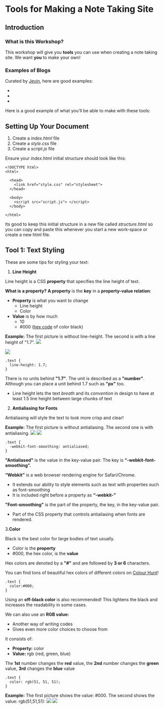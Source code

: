 
# Tools for Making a Note Taking Site

## Introduction

### What is this Workshop?
This workshop will give you **tools** you can use when creating a note taking site. We want **you** to make your own!

### Examples of Blogs

Curated by [Jevin](https://twitter.com/jevinsidhu), here are good examples:

* [](https://jevinsidhu.svbtle.com/)
* [](http://jevinsidhu.github.io/black-history/index.html)
* [](http://pmarchive.com)

Here is a good example of what you'll be able to make with these tools:
[](https://preview.c9users.io/jevinsidhu/firebase-tutorial/index.html)

## Setting Up Your Document
1. Create a *index.html* file
2. Create a *style.css* file
3. Create a *script.js* file

Ensure your *index.html* initial structure should look like this:
```
<!DOCTYPE html>
<html>

  <head> 
    <link href="style.css" rel="stylesheet">
  </head>
  
  <body> 
    <script src="script.js"> </script>
  </body>
  
</html>
```

Its good to keep this initial structure in a new file called *structure.html* so you can copy and paste this whenever you start a new work-space or create a new html file.

## Tool 1: Text Styling

These are some tips for styling your text:

1. **Line Height**

Line height is a CSS **property** that specifies the line height of text. 

**What is a property?**
**A property** is the **key** in a **property-value relation**:

* **Property** is what you want to change
  * Line height
  * Color
* **Value** is by how much
  * 10
  * #000 ([hex code](http://www.color-hex.com/) of color black)

**Example:** The first picture is without line-height. The second is with a line height of "1.7".
![](https://paper.dropbox.com/ep/redirect/image?url=https%3A%2F%2Fd2mxuefqeaa7sj.cloudfront.net%2Fs_7C75302283E950365E1EF85B8318A65AE9ECBDA5B873334EC939C14F9002A090_1456435946944_Screen%2BShot%2B2016-02-25%2Bat%2B4.32.14%2BPM.png&hmac=Bbr3Rbs0hyANGT7qb1thSeiqP1CLDW7U%2FfMj%2BWzu6Rg%3D)

![](https://paper.dropbox.com/ep/redirect/image?url=https%3A%2F%2Fd2mxuefqeaa7sj.cloudfront.net%2Fs_7C75302283E950365E1EF85B8318A65AE9ECBDA5B873334EC939C14F9002A090_1456435941269_Screen%2BShot%2B2016-02-25%2Bat%2B4.32.02%2BPM.png&hmac=kE89sy3F6CaYCL8eQHPOHLUxc96TbHOY2tWsN%2B%2BjmGQ%3D)
```
.text {
  line-height: 1.7;
}
```
There is no units behind **"1.7"**. The unit is described as a **"number"**. Although you can place a unit behind 1.7 such as **"px"** too.

* Line height lets the text *breath* and its *convention* in design to have at least 1.5 line height between large chunks of text

2. **Antialiasing for Fonts**

Antialiasing will style the text to look more crisp and clear!

**Example:** The first picture is without antialiasing. The second one is with antialiasing.
![](https://paper.dropbox.com/ep/redirect/image?url=https%3A%2F%2Fd2mxuefqeaa7sj.cloudfront.net%2Fs_7C75302283E950365E1EF85B8318A65AE9ECBDA5B873334EC939C14F9002A090_1456437459603_Screen%2BShot%2B2016-02-25%2Bat%2B4.57.31%2BPM.png&hmac=RnlGqO7RtQXNYtwzhZUMcdwT61b7WagP7M3J%2BJn8bjY%3D)
![](https://paper.dropbox.com/ep/redirect/image?url=https%3A%2F%2Fd2mxuefqeaa7sj.cloudfront.net%2Fs_7C75302283E950365E1EF85B8318A65AE9ECBDA5B873334EC939C14F9002A090_1456437461382_Screen%2BShot%2B2016-02-25%2Bat%2B4.57.24%2BPM.png&hmac=vGXoZ24bZUZk6ozmPFPvqJEv3zWV4sVNUbEstLY3fEU%3D)

```
.text {
  -webkit-font-smoothing: antialiased;
}
```

**"Antialiased"** is the value in the key-value pair. The key is **“-webkit-font-smoothing”.**

**“Webkit”** is a web browser rendering engine for Safari/Chrome. 

* It extends our ability to style elements such as text with properties such as font-smoothing
* It is included right before a property as **“-webkit-”**

**"Font-smoothing"** is the part of the property, the key, in the key-value pair.

* Part of the CSS property that controls antialiasing when fonts are rendered.

3.**Color**

Black is the best color for large bodies of text usually.

* Color is the **property**
* #000, the hex color, is the **value**

Hex colors are denoted by a **"#"** and are followed by **3 or 6** characters.

You can find tons of beautiful hex colors of different colors on [Colour Hunt](http://colorhunt.co/)!

```
.text {
  color:#000;
}
```

Using an **off-black color** is also recommended! This lightens the black and increases the readability in some cases.

We can also use an **RGB value:**

* Another way of writing codes
* Gives even more color choices to choose from

It consists of:

* **Property:** color
* **Value:** rgb (red, green, blue)

The **1st** number changes the **red** value, the **2nd** number changes the **green** value, **3rd** changes the **blue** value

```
.text {
  color: rgb(51, 51, 51);
}
```

**Example:** The first picture shows the value: #000. The second shows the value: rgb(51,51,51):
![](https://paper.dropbox.com/ep/redirect/image?url=https%3A%2F%2Fd2mxuefqeaa7sj.cloudfront.net%2Fs_7C75302283E950365E1EF85B8318A65AE9ECBDA5B873334EC939C14F9002A090_1456439334719_Screen%2BShot%2B2016-02-25%2Bat%2B5.10.56%2BPM.png&hmac=CUX8DlGRcmPzMiIsMO38Kb5XM8eJgAHdFhvR7nJ%2FtIM%3D)
![](https://paper.dropbox.com/ep/redirect/image?url=https%3A%2F%2Fd2mxuefqeaa7sj.cloudfront.net%2Fs_7C75302283E950365E1EF85B8318A65AE9ECBDA5B873334EC939C14F9002A090_1456439348972_Screen%2BShot%2B2016-02-25%2Bat%2B5.10.46%2BPM.png&hmac=EeYRobyNqLyak%2BRrl3P0NO73YJ8j8EBuCpkq4Dcyzc4%3D)





























